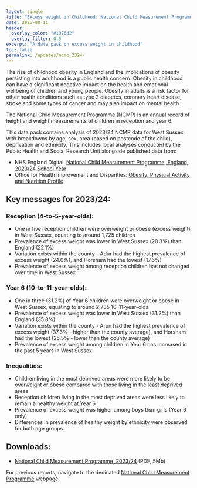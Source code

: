```yaml
---
layout: single
title: "Excess weight in Childhood: National Child Measurement Programme 2023/24"
date: 2025-08-11
header: 
  overlay_color: "#1976d2"
  overlay_filter: 0.5
excerpt: "A data pack on excess weight in childhood"
toc: false
permalink: /updates/ncmp_2324/
---
```

The rise of childhood obesity in England and the implications of obesity persisting into adulthood is a public health concern. Obesity in childhood can have a significant negative impact on the health and emotional wellbeing of children and young people. Obesity in adults is a risk factor for other health conditions such as type 2 diabetes, coronary heart disease, stroke and some types of cancer and may also impact on mental health.

The National Child Measurement Programme (NCMP) is an annual record of height and weight measurements of children in reception and year 6. 

This data pack contains analysis of 2023/24 NCMP data for West Sussex, with breakdowns by age, sex, area (based on postcode of the child), deprivation and ethnicity.  This includes local analyses conducted by the Public Health and Social Research Unit alongside published data from: 

+	NHS England Digital: [National Child Measurement Programme, England, 2023/24 School Year](https://digital.nhs.uk/data-and-information/publications/statistical/national-child-measurement-programme/2023-24-school-year)
+	Office for Health Improvement and Disparities: [Obesity, Physical Activity and Nutrition Profile](https://fingertips.phe.org.uk/profile/obesity-physical-activity-nutrition)

## Key messages for 2023/24:

### Reception (4-to-5-year-olds):
+	One in five reception children were overweight or obese (excess weight) in West Sussex, equating to around 1,725 children
+	Prevalence of excess weight was lower in West Sussex (20.3%) than England (22.1%)
+	Variation exists within the county - Adur had the highest prevalence of excess weight (24.0%), and Horsham had the lowest (17.6%)
+	Prevalence of excess weight among reception children has not changed over time in West Sussex

### Year 6 (10-to-11-year-olds): 
+ One in three (31.2%) of Year 6 children were overweight or obese in West Sussex, equating to around 2,785 10–11-year-olds
+ Prevalence of excess weight was lower in West Sussex (31.2%) than England (35.8%)
+ Variation exists within the county - Arun had the highest prevalence of excess weight (37.3% - higher than the county average), and Horsham had the lowest (25.5% - lower than the county average)
+ Prevalence of excess weight among children in Year 6 has increased in the past 5 years in West Sussex 

### Inequalities: 
+	Children living in the most deprived areas were more likely to be overweight or obese compared with those living in the least deprived areas
+	Reception children living in the most deprived areas were less likely to remain a healthy weight at Year 6
+	Prevalence of excess weight was higher among boys than girls (Year 6 only)
+	Differences in prevalence of healthy weight by ethnicity were observed for both age groups.

## Downloads:
+ [National Child Measurement Programme, 2023/24](/assets/pdf/ncmp/NCMP_2324.pdf) (PDF, 5Mb)

For previous reports, navigate to the dedicated [National Child Measurement Programme](/starting-well/ncmp/) webpage.
